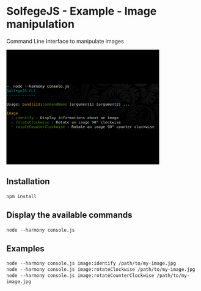 SolfegeJS - Example - Image manipulation
========================================

Command Line Interface to manipulate images

![Screenshot](./screenshots/001.png?raw=true)


Installation
------------

    npm install



Display the available commands
------------------------------

    node --harmony console.js


Examples
--------

    node --harmony console.js image:identify /path/to/my-image.jpg
    node --harmony console.js image:rotateClockwise /path/to/my-image.jpg
    node --harmony console.js image:rotateCounterClockwise /path/to/my-image.jpg
